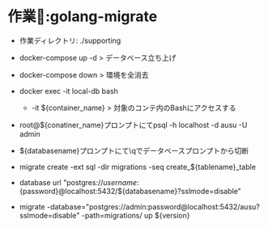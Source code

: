 # 作業📝:golang-migrate

- 作業ディレクトリ: ./supporting

- docker-compose up -d > データベース立ち上げ
- docker-compose down > 環境を全消去
- docker exec -it local-db bash
  - -it ${container_name} > 対象のコンテ内のBashにアクセスする
- root@${conatiner_name}プロンプトにてpsql -h localhost -d ausu -U admin
- ${databasename}プロンプトにて\qでデータベースプロンプトから切断
- migrate create -ext sql -dir migrations -seq create_${tablename}_table
- database url "postgres://${username}:${password}@localhost:5432/${databasename}?sslmode=disable"
- migrate -database="postgres://admin:password@localhost:5432/ausu?sslmode=disable" -path=migrations/ up ${version}
